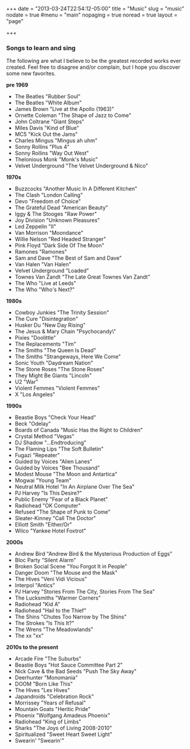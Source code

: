 +++
date = "2013-03-24T22:54:12-05:00"
title = "Music"
slug = "music"
nodate = true
#menu = "main"
nopaging = true
noread = true
layout = "page"

+++

<h3>Songs to learn and sing</h3>

The following are what I believe to be the greatest recorded works ever created. Feel free to disagree and/or complain, but I hope you discover some new favorites.

<strong>pre 1969</strong>
<ul>
<li>The Beatles "Rubber Soul"</li>
<li>The Beatles "White Album"</li>
<li>James Brown "Live at the Apollo (1963)"</li>
<li>Ornette Coleman "The Shape of Jazz to Come"</li>
<li>John Coltrane "Giant Steps"</li>
<li>Miles Davis "Kind of Blue"</li>
<li>MC5 "Kick Out the Jams"</li>
<li>Charles Mingus "Mingus ah uhm"</li>
<li>Sonny Rollins "Plus 4"</li>
<li>Sonny Rollins "Way Out West"</li>
<li>Thelonious Monk "Monk's Music"</li>
<li>Velvet Underground "The Velvet Underground &amp; Nico"</li>
</ul>

<strong>1970s</strong>
<ul>
<li>Buzzcocks "Another Music In A Different Kitchen"</li>
<li>The Clash "London Calling"</li>
<li>Devo "Freedom of Choice"</li>
<li>The Grateful Dead "American Beauty"</li>
<li>Iggy &amp; The Stooges "Raw Power"</li>
<li>Joy Division "Unknown Pleasures"</li>
<li>Led Zeppelin "II"</li>
<li>Van Morrison "Moondance"</li>
<li>Willie Nelson "Red Headed Stranger"</li>
<li>Pink Floyd "Dark Side Of The Moon"</li>
<li>Ramones "Ramones"</li>
<li>Sam and Dave "The Best of Sam and Dave"</li>
<li>Van Halen "Van Halen"</li>
<li>Velvet Underground "Loaded"</li>
<li>Townes Van Zandt "The Late Great Townes Van Zandt"</li>
<li>The Who "Live at Leeds"</li>
<li>The Who "Who's Next?"</li>
</ul>

<strong>1980s</strong>
<ul>
<li>Cowboy Junkies "The Trinity Session"</li>
<li>The Cure "Disintegration"</li>
<li>Husker Du "New Day Rising"</li>
<li>The Jesus &amp; Mary Chain "Psychocandy\"</li>
<li>Pixies "Doolittle"</li>
<li>The Replacements "Tim"</li>
<li>The Smiths "The Queen Is Dead"</li>
<li>The Smiths "Strangeways, Here We Come"</li>
<li>Sonic Youth "Daydream Nation"</li>
<li>The Stone Roses "The Stone Roses"</li>
<li>They Might Be Giants "Lincoln"</li>
<li>U2 "War"</li>
<li>Violent Femmes "Violent Femmes"</li>
<li>X "Los Angeles"</li>
</ul>

<strong>1990s</strong>
<ul>
<li>Beastie Boys "Check Your Head"</li>
<li>Beck "Odelay"</li>
<li>Boards of Canada "Music Has the Right to Children"</li>
<li>Crystal Method "Vegas"</li>
<li>DJ Shadow "...Endtroducing"</li>
<li>The Flaming Lips "The Soft Bulletin"</li>
<li>Fugazi "Repeater"</li>
<li>Guided by Voices "Alien Lanes"</li>
<li>Guided by Voices "Bee Thousand"</li>
<li>Modest Mouse "The Moon and Antartica"</li>
<li>Mogwai "Young Team"</li>
<li>Neutral Milk Hotel "In An Airplane Over The Sea"</li>
<li>PJ Harvey "Is This Desire?"</li>
<li>Public Enemy "Fear of a Black Planet"</li>
<li>Radiohead "OK Computer"</li>
<li>Refused "The Shape of Punk to Come"</li>
<li>Sleater-Kinney "Call The Doctor"</li>
<li>Elliott Smith "Either/Or"</li>
<li>Wilco "Yankee Hotel Foxtrot"</li>
</ul>

<strong>2000s</strong>
<ul>
<li>Andrew Bird "Andrew Bird &amp; the Mysterious Production of Eggs"</li>
<li>Bloc Party "Silent Alarm"</li>
<li>Broken Social Scene "You Forgot It in People"</li>
<li>Danger Doom "The Mouse and the Mask"</li>
<li>The Hives "Veni Vidi Vicious"</li>
<li>Interpol "Antics"</li>
<li>PJ Harvey "Stories From The City, Stories From The Sea"</li>
<li>The Lucksmiths "Warmer Corners"</li>
<li>Radiohead "Kid A"</li>
<li>Radiohead "Hail to the Thief"</li>
<li>The Shins "Chutes Too Narrow by The Shins"</li>
<li>The Strokes "Is This It?"</li>
<li>The Wrens "The Meadowlands"</li>
<li>The xx "xx"</li>
</ul>

<strong>2010s to the present</strong>
<ul>
<li>Arcade Fire "The Suburbs"</li>
<li>Beastie Boys "Hot Sauce Committee Part 2"</li>
<li>Nick Cave & the Bad Seeds "Push The Sky Away"</li>
<li>Deerhunter "Monomania"</li>
<li>DOOM "Born Like This"</li>
<li>The Hives "Lex Hives"</li>
<li>Japandroids "Celebration Rock"</li>
<li>Morrissey "Years of Refusal"</li>
<li>Mountain Goats "Heritic Pride"</li>
<li>Phoenix "Wolfgang Amadeus Phoenix"</li>
<li>Radiohead "King of Limbs"</li>
<li>Sharks "The Joys of Living 2008-2010"</li>
<li>Spiritualized "Sweet Heart Sweet Light"</li>
<li>Swearin' "Swearin'"</li>
</ul>
